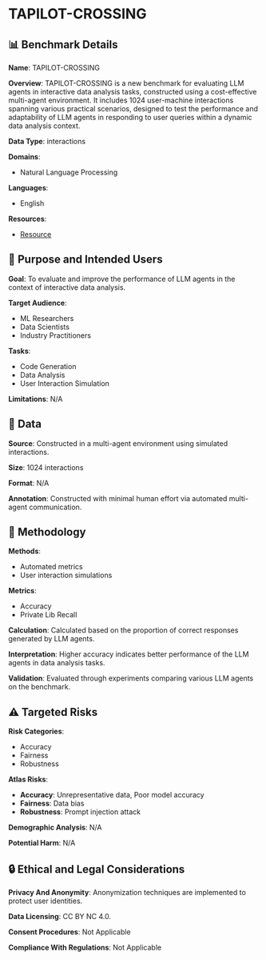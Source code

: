 # TAPILOT-CROSSING

## 📊 Benchmark Details

**Name**: TAPILOT-CROSSING

**Overview**: TAPILOT-CROSSING is a new benchmark for evaluating LLM agents in interactive data analysis tasks, constructed using a cost-effective multi-agent environment. It includes 1024 user-machine interactions spanning various practical scenarios, designed to test the performance and adaptability of LLM agents in responding to user queries within a dynamic data analysis context.

**Data Type**: interactions

**Domains**:
- Natural Language Processing

**Languages**:
- English

**Resources**:
- [Resource](https://tapilot-crossing.github.io/)

## 🎯 Purpose and Intended Users

**Goal**: To evaluate and improve the performance of LLM agents in the context of interactive data analysis.

**Target Audience**:
- ML Researchers
- Data Scientists
- Industry Practitioners

**Tasks**:
- Code Generation
- Data Analysis
- User Interaction Simulation

**Limitations**: N/A

## 💾 Data

**Source**: Constructed in a multi-agent environment using simulated interactions.

**Size**: 1024 interactions

**Format**: N/A

**Annotation**: Constructed with minimal human effort via automated multi-agent communication.

## 🔬 Methodology

**Methods**:
- Automated metrics
- User interaction simulations

**Metrics**:
- Accuracy
- Private Lib Recall

**Calculation**: Calculated based on the proportion of correct responses generated by LLM agents.

**Interpretation**: Higher accuracy indicates better performance of the LLM agents in data analysis tasks.

**Validation**: Evaluated through experiments comparing various LLM agents on the benchmark.

## ⚠️ Targeted Risks

**Risk Categories**:
- Accuracy
- Fairness
- Robustness

**Atlas Risks**:
- **Accuracy**: Unrepresentative data, Poor model accuracy
- **Fairness**: Data bias
- **Robustness**: Prompt injection attack

**Demographic Analysis**: N/A

**Potential Harm**: N/A

## 🔒 Ethical and Legal Considerations

**Privacy And Anonymity**: Anonymization techniques are implemented to protect user identities.

**Data Licensing**: CC BY NC 4.0.

**Consent Procedures**: Not Applicable

**Compliance With Regulations**: Not Applicable
